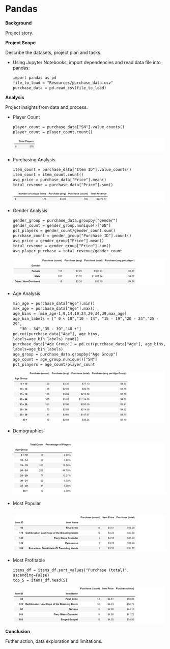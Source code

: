 # Pandas

**Background**

Project story.

**Project Scope**

Describe the datasets, project plan and tasks.

- Using Jupyter Notebooks, import dependencies and read data file into pandas:

   ```
   import pandas as pd
   file_to_load = "Resources/purchase_data.csv"
   purchase_data = pd.read_csv(file_to_load)
   ```
**Analysis**

<!-- Project statistics.

|Table|Col1|Col2|
|----|----|----|
|1|2|3|4|

**Findings** -->

Project insights from data and process.
- Player Count
   ```
   player_count = purchase_data["SN"].value_counts()
   player_count = player_count.count()
   ```
   ![count](Images/player_count.png)

- Purchasing Analysis
   ```
   item_count = purchase_data["Item ID"].value_counts()
   item_count = item_count.count()
   avg_price = purchase_data["Price"].mean()
   total_revenue = purchase_data["Price"].sum()
   ```
   ![pandas](Images/purchasing_analysis.png)

- Gender Analysis
   ```
   gender_group = purchase_data.groupby("Gender")
   gender_count = gender_group.nunique()["SN"]
   pct_players = gender_count/gender_count.sum()
   purchase_count = gender_group["Purchase ID"].count()
   avg_price = gender_group["Price"].mean()
   total_revenue = gender_group["Price"].sum()
   avg_player_purchase = total_revenue/gender_count
   ```
   ![pandas](Images/gender_analysis.png)

- Age Analysis
   ```
   min_age = purchase_data["Age"].min()
   max_age = purchase_data["Age"].max()
   age_bins = [min_age-1,9,14,19,24,29,34,39,max_age]
   age_bin_labels = [" 0 < 10","10 - 14", "15 - 19","20 - 24","25 - 29",
      "30 - 34","35 - 39","40 +"]
   pd.cut(purchase_data["Age"], age_bins, labels=age_bin_labels).head()
   purchase_data["Age Group"] = pd.cut(purchase_data["Age"], age_bins, labels=age_bin_labels)
   age_group = purchase_data.groupby("Age Group")
   age_count = age_group.nunique()["SN"]
   pct_players = age_count/player_count
   ```
   ![pandas](Images/age_analysis.png)

- Demographics
   ```

   ```
   ![pandas](Images/demographics.png)


- Most Popular
   ```

   ```
   ![pandas](Images/most_popular.png)

- Most Profitable
   ```
   items_df = items_df.sort_values("Purchase (total)", ascending=False)
   top_5 = items_df.head(5)
   ```
   ![pandas](Images/most_profitable.png)

**Conclusion**

Futher action, data exploration and limitations.